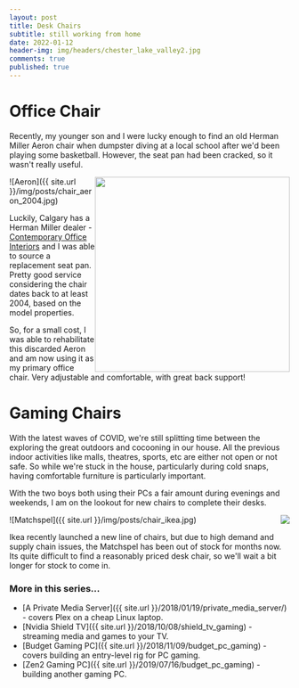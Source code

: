 ```yaml
---
layout: post
title: Desk Chairs
subtitle: still working from home
date: 2022-01-12
header-img: img/headers/chester_lake_valley2.jpg
comments: true
published: true
---
```


# Office Chair

Recently, my younger son and I were lucky enough to find an old Herman Miller Aeron chair when dumpster diving at a local school after we'd been playing some basketball.  However, the seat pan had been cracked, so it wasn't really useful.

<img src="{{ site.url }}/img/posts/chair_aeron_cracked_seat.jpg" class="img-responsive" style="width:350px;float:right"/>
![Aeron]({{ site.url }}/img/posts/chair_aeron_2004.jpg)

Luckily, Calgary has a Herman Miller dealer - [Contemporary Office Interiors](https://coi.bz/) and I was able to source a replacement seat pan.  Pretty good service considering the chair dates back to at least 2004, based on the model properties.

So, for a small cost, I was able to rehabilitate this discarded Aeron and am now using it as my primary office chair.  Very adjustable and comfortable, with great back support!

# Gaming Chairs

With the latest waves of COVID, we're still splitting time between the exploring the great outdoors and cocooning in our house.  All the previous indoor activities like malls, theatres, sports, etc are either not open or not safe.  So while we're stuck in the house, particularly during cold snaps, having comfortable furniture is particularly important. 

With the two boys both using their PCs a fair amount during evenings and weekends, I am on the lookout for new chairs to complete their desks.  

<img src="{{ site.url }}/img/posts/chair_ikea2.jpg" class="img-responsive" style="float:right"/>
![Matchspel]({{ site.url }}/img/posts/chair_ikea.jpg)

Ikea recently launched a new line of chairs, but due to high demand and supply chain issues, the Matchspel has been out of stock for months now.  Its quite difficult to find a reasonably priced desk chair, so we'll wait a bit longer for stock to come in.

### More in this series...
* [A Private Media Server]({{ site.url }}/2018/01/19/private_media_server/) - covers Plex on a cheap Linux laptop.
* [Nvidia Shield TV]({{ site.url }}/2018/10/08/shield_tv_gaming) - streaming media and games to your TV. 
* [Budget Gaming PC]({{ site.url }}/2018/11/09/budget_pc_gaming) - covers building an entry-level rig for PC gaming. 
* [Zen2 Gaming PC]({{ site.url }}/2019/07/16/budget_pc_gaming) - building another gaming PC. 
